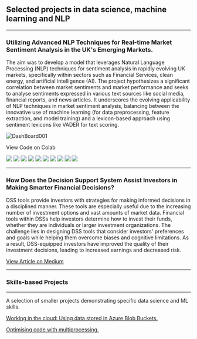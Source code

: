 ## Selected projects in data science, machine learning and NLP

--- 
### Utilizing Advanced NLP Techniques for Real-time Market Sentiment Analysis in the UK's Emerging Markets.

The aim was to develop a model that leverages Natural Language Processing (NLP) techniques for sentiment analysis in rapidly evolving UK markets, specifically within sectors such as Financial Services, clean energy, and artificial intelligence (AI). The project hypothesizes a significant correlation between market sentiments and market performance and seeks to analyse sentiments expressed in various text sources like social media, financial reports, and news articles.
It underscores the evolving applicability of NLP techniques in market sentiment analysis, balancing between the innovative use of machine learning (for data preprocessing, feature extraction, and model training) and a lexicon-based approach using sentiment lexicons like VADER for text scoring.

![DashBoard001](https://github.com/MathaiSibu/MathaiSibu.github.io/issues/1#issue-2235452578)

View Code on Colab

[![](https://img.shields.io/badge/R-276DC3?style=for-the-badge&logo=r&logoColor=white)](#) [![](https://img.shields.io/badge/Python-14354C?style=for-the-badge&logo=python&logoColor=white)](#) [![](https://img.shields.io/badge/TensorFlow-FF6F00?style=for-the-badge&logo=tensorflow&logoColor=white)](#) [![](https://img.shields.io/badge/SQL-07405E?style=for-the-badge&logo=sqlite&logoColor=white)](#) [![](https://img.shields.io/badge/NoSQL-4EA94B?style=for-the-badge&logo=mongodb&logoColor=white)](#) [![](https://img.shields.io/badge/Apache%20Hadoop-66CCFF?style=for-the-badge&logo=apachehadoop&logoColor=black)](#) [![](https://img.shields.io/badge/Spark%20AR-FF5C83?style=for-the-badge&logo=Spark%20AR&logoColor=white)](#) [![](https://img.shields.io/badge/Tableau-E97627?style=for-the-badge&logo=Tableau&logoColor=white)](#) [![](https://img.shields.io/badge/scikit--learn-%23F7931E.svg?style=for-the-badge&logo=scikit-learn&logoColor=white)](#) [![](https://img.shields.io/badge/power_bi-F2C811?style=for-the-badge&logo=powerbi&logoColor=black)](#)

---

### How Does the Decision Support System Assist Investors in Making Smarter Financial Decisions?

DSS tools provide investors with strategies for making informed decisions in a disciplined manner. These tools are especially useful due to the increasing number of investment options and vast amounts of market data. Financial tools within DSSs help investors determine how to invest their funds, whether they are individuals or larger investment organizations. The challenge lies in designing DSS tools that consider investors' preferences and goals while helping them overcome biases and cognitive limitations. As a result, DSS-equipped investors have improved the quality of their investment decisions, leading to increased earnings and decreased risk.

<a href="https://medium.com/@kmsibu/how-does-the-decision-support-system-assist-investors-in-making-smarter-financial-decisions-5f17f8d885a" target="_blank">View Article on Medium</a>

---
### Skills-based Projects
---
A selection of smaller projects demonstrating specific data science and ML skills.

<a href="https://mathaisibu.github.io/" target="_blank">Working in the cloud: Using data stored in Azure Blob Buckets.</a>

<a href="https://mathaisibu.github.io/" target="_blank">Optimising code with multiprocessing.</a>

